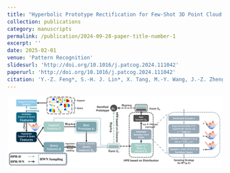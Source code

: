 ```yaml
---
title: "Hyperbolic Prototype Rectification for Few-Shot 3D Point Cloud Classification"
collection: publications
category: manuscripts
permalink: /publication/2024-09-28-paper-title-number-1
excerpt: ''
date: 2025-02-01
venue: 'Pattern Recognition'
slidesurl: 'http://doi.org/10.1016/j.patcog.2024.111042'
paperurl: 'http://doi.org/10.1016/j.patcog.2024.111042'
citation: 'Y.-Z. Feng*, S.-H. J. Lin*, X. Tang, M.-Y. Wang, J.-Z. Zheng, Z.-Y. He, Z.-Y. Pang, J. Yang, M.-S. Chen, and X. Wei, "Hyperbolic prototype rectification for few-shot 3D point cloud classification," Pattern Recognition, vol. 158, p. 111042, 2025.'
---
```


![Architecture of HPR](../images/PR_2025_Arch.png)
